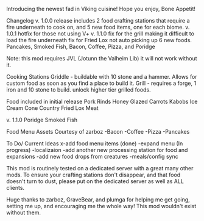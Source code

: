 Introducing the newest fad in Viking cuisine! Hope you enjoy, Bone Appetit!

Changelog
v. 1.0.0 	release includes 2 food crafting stations that require a fire underneath to cook on, and 5 new food items, one for each biome.
v. 1.0.1 	hotfix for those not using V+
v. 1.1.0 	fix for the grill making it difficult to load the fire underneath
			fix for Fried Lox not auto picking up
			6 new foods. Pancakes, Smoked Fish, Bacon, Coffee, Pizza, and Poridge

Note: this mod requires JVL (Jotunn the Valheim Lib) it will not work without it.

Cooking Stations
Griddle  - buildable with 10 stone and a hammer. Allows for custom food as soon as you find a place to build it.
Grill       - requires a forge, 1 iron and 10 stone to build. unlock higher tier grilled foods.

Food included in initial release
Pork Rinds
Honey Glazed Carrots
Kabobs
Ice Cream Cone
Country Fried Lox Meat

v. 1.1.0
Poridge
Smoked Fish

Food Menu Assets Courtesy of zarboz
-Bacon
-Coffee
-Pizza
-Pancakes


To Do/ Current Ideas
x-add food menu items (done)
-expand menu (In progress)
-localizaion
-add another new processing station for food and expansions
-add new food drops from creatures
-meals/config sync

This mod is routinely tested on a dedicated server with a great many other mods. To ensure your crafting stations don't disappear, and that food doesn't turn to dust, please put on the dedicated server as well as ALL clients.


Huge thanks to zarboz, GraveBear, and plumga for helping me get going, setting me up, and encouraging me the whole way! This mod wouldn't exist without them.